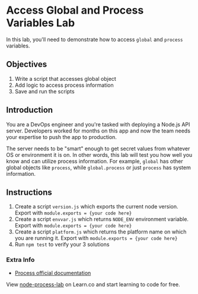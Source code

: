 # Access Global and Process Variables Lab

In this lab, you'll need to demonstrate how to access `global` and `process` variables.

## Objectives

1. Write a script that accesses global object
1. Add logic to access process information
1. Save and run the scripts

## Introduction

You are a DevOps engineer and you're tasked with deploying a Node.js API server. Developers worked for months on this app and now the team needs your expertise to push the app to production.

The server needs to be "smart" enough to get secret values from whatever OS or environment it is on. In other words, this lab will test you how well you know and can utilize process information. For example, `global` has other global objects like `process`, while `global.process` or just `process` has system information. 

## Instructions

1. Create a script `version.js` which exports the current node version. Export with `module.exports = {your code here}`
2. Create a script `envvar.js` which returns `NODE_ENV` environment variable. Export with `module.exports = {your code here}`
3. Create a script `platform.js` which returns the platform name on which you are running it. Export with `module.exports = {your code here}`
4. Run `npm test` to verify your 3 solutions


### Extra Info

* [Process official documentation](https://nodejs.org/api/process.html)

<p data-visibility='hidden'>View <a href='https://learn.co/lessons/node-process-lab' title='node-process-lab'>node-process-lab</a> on Learn.co and start learning to code for free.</p>
